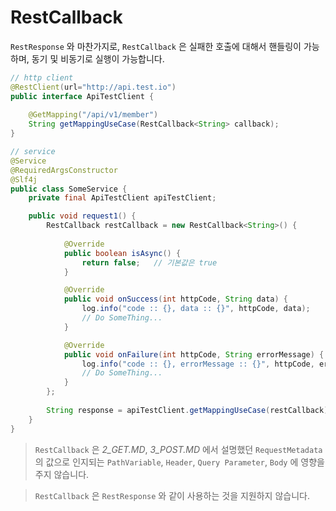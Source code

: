 # RestCallback

`RestResponse` 와 마찬가지로, `RestCallback` 은 실패한 호출에 대해서 핸들링이 가능하며, 동기 및 비동기로 실행이 가능합니다.

```java
// http client
@RestClient(url="http://api.test.io")
public interface ApiTestClient {
    
    @GetMapping("/api/v1/member")
    String getMappingUseCase(RestCallback<String> callback);
}

// service
@Service
@RequiredArgsConstructor
@Slf4j
public class SomeService {
    private final ApiTestClient apiTestClient;

    public void request1() {
        RestCallback restCallback = new RestCallback<String>() {
            
            @Override
            public boolean isAsync() {
                return false;   // 기본값은 true
            }

            @Override
            public void onSuccess(int httpCode, String data) {
                log.info("code :: {}, data :: {}", httpCode, data);
                // Do SomeThing...
            }

            @Override
            public void onFailure(int httpCode, String errorMessage) {
                log.info("code :: {}, errorMessage :: {}", httpCode, errorMessage);
                // Do SomeThing...
            }
        };
        
        String response = apiTestClient.getMappingUseCase(restCallback);
    }
}
```

> `RestCallback` 은 *2_GET.MD*, *3_POST.MD* 에서 설명했던 `RequestMetadata` 의 값으로 인지되는 `PathVariable`, `Header`, `Query Parameter`, `Body` 에 영향을 주지 않습니다.

> `RestCallback` 은 `RestResponse` 와 같이 사용하는 것을 지원하지 않습니다.
